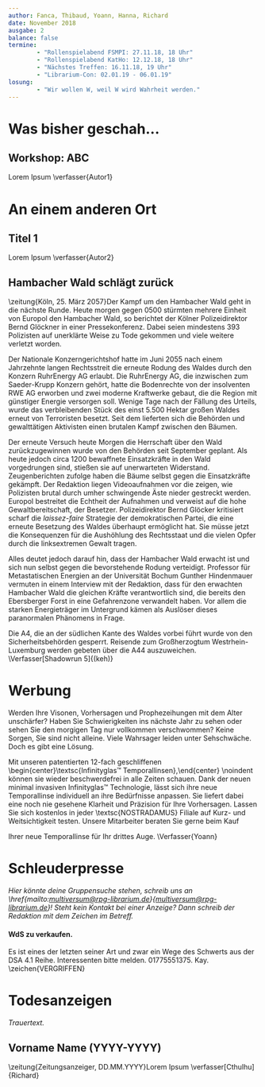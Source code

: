 ```yaml
---
author: Fanca, Thibaud, Yoann, Hanna, Richard
date: November 2018
ausgabe: 2
balance: false
termine:
    	- "Rollenspielabend FSMPI: 27.11.18, 18 Uhr"
        - "Rollenspielabend KatHo: 12.12.18, 18 Uhr"
        - "Nächstes Treffen: 16.11.18, 19 Uhr"
    	- "Librarium-Con: 02.01.19 - 06.01.19"
losung:
    	- "Wir wollen W, weil W wird Wahrheit werden."
---
```


# Was bisher geschah...

## Workshop: ABC
Lorem Ipsum
\verfasser{Autor1}

# An einem anderen Ort

## Titel 1
Lorem Ipsum
\verfasser{Autor2}

## Hambacher Wald schlägt zurück
\zeitung{Köln, 25. März 2057}Der Kampf um den Hambacher Wald geht in die nächste Runde. Heute morgen
gegen 0500 stürmten mehrere Einheit von Europol den Hambacher Wald, so
berichtet der Kölner Polizeidirektor Bernd Glöckner in einer
Pressekonferenz. Dabei seien mindestens 393 Polizisten auf unerklärte
Weise zu Tode gekommen und viele weitere verletzt worden.

Der Nationale Konzerngerichtshof hatte im Juni 2055 nach einem
Jahrzehnte langen Rechtsstreit die erneute Rodung des Waldes durch den
Konzern RuhrEnergy AG erlaubt. Die RuhrEnergy AG, die inzwischen zum
Saeder-Krupp Konzern gehört, hatte die Bodenrechte von der insolventen
RWE AG erworben und zwei moderne Kraftwerke gebaut, die die Region mit
günstiger Energie versorgen soll. Wenige Tage nach der Fällung des
Urteils, wurde das verbleibenden Stück des einst 5.500 Hektar großen
Waldes erneut von Terroristen besetzt.
Seit dem lieferten sich die Behörden und gewalttätigen Aktivisten einen
brutalen Kampf zwischen den Bäumen.

Der erneute Versuch heute Morgen die Herrschaft über den Wald
zurückzugewinnen wurde von den Behörden seit September geplant. Als
heute jedoch circa 1200 bewaffnete Einsatzkräfte in den Wald
vorgedrungen sind, stießen sie auf unerwarteten Widerstand.
Zeugenberichten zufolge haben die Bäume selbst gegen die Einsatzkräfte
gekämpft. Der Redaktion liegen Videoaufnahmen vor die zeigen, wie
Polizisten brutal durch umher schwingende Äste nieder gestreckt werden.
Europol bestreitet die Echtheit der Aufnahmen und verweist auf die hohe
Gewaltbereitschaft, der Besetzer. Polizeidirektor Bernd Glöcker
kritisiert scharf die *laissez-faire* Strategie der demokratischen
Partei, die eine erneute Besetzung des Waldes überhaupt ermöglicht hat.
Sie müsse jetzt die Konsequenzen für die Aushöhlung des Rechtsstaat und
die vielen Opfer durch die linksextremen Gewalt tragen.

Alles deutet jedoch darauf hin, dass der Hambacher Wald erwacht ist und
sich nun selbst gegen die bevorstehende Rodung verteidigt. Professor für
Metastatischen Energien an der Universität Bochum Gunther Hindenmauer
vermuten in einem Interview mit der Redaktion, dass für den erwachten
Hambacher Wald die gleichen Kräfte verantwortlich sind, die bereits den
Ebersberger Forst in eine Gefahrenzone verwandelt haben. Vor allem die
starken Energieträger im Untergrund kämen als Auslöser dieses
paranormalen Phänomens in Frage.

Die A4, die an der südlichen Kante des Waldes vorbei führt wurde von den
Sicherheitsbehörden gesperrt. Reisende zum Großherzogtum
Westrhein-Luxemburg werden gebeten über die A44 auszuweichen.
\Verfasser[Shadowrun 5]{(keh)}

# Werbung
Werden Ihre Visonen, Vorhersagen und Prophezeihungen mit dem Alter unschärfer? Haben Sie Schwierigkeiten ins nächste Jahr zu sehen oder sehen Sie den morgigen Tag nur vollkommen verschwommen? Keine Sorgen, Sie sind nicht alleine. Viele Wahrsager leiden unter Sehschwäche. Doch es gibt eine Lösung.

Mit unseren patentierten 12-fach geschliffenen \begin{center}\textsc{Infinityglas™
Temporallinsen},\end{center} \noindent können sie wieder beschwerdefrei in alle Zeiten schauen. Dank der neuen minimal invasiven Infinityglas™ Technologie, lässt sich ihre neue Temporallinse individuell an ihre Bedürfnisse anpassen. Sie liefert dabei eine noch nie gesehene Klarheit und Präzision für Ihre Vorhersagen. Lassen Sie sich kostenlos in jeder \textsc{NOSTRADAMUS} Filiale auf Kurz- und Weitsichtigkeit testen. Unsere Mitarbeiter beraten Sie gerne beim Kauf

Ihrer neue Temporallinse für Ihr drittes Auge.
\Verfasser{Yoann}

# Schleuderpresse
*Hier könnte deine Gruppensuche stehen, schreib uns an \href{mailto:multiversum@rpg-librarium.de}{multiversum@rpg-librarium.de}! Steht kein Kontakt bei einer Anzeige? Dann schreib der Redaktion mit dem Zeichen im Betreff.*

#### WdS zu verkaufen.
Es ist eines der letzten seiner Art und zwar ein Wege des Schwerts aus der DSA 4.1 Reihe. Interessenten bitte melden. 01775551375. Kay.
\zeichen{VERGRIFFEN}

# Todesanzeigen
*Trauertext.*

## Vorname Name (YYYY-YYYY)
\zeitung{Zeitungsanzeiger, DD.MM.YYYY}Lorem Ipsum
\verfasser[Cthulhu]{Richard}
